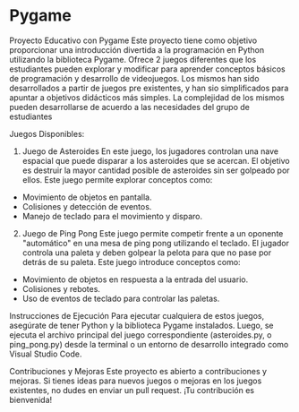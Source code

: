 # Pygame

Proyecto Educativo con Pygame
Este proyecto tiene como objetivo proporcionar una introducción divertida a la programación en Python utilizando la biblioteca Pygame. Ofrece 2 juegos diferentes que los estudiantes pueden explorar y modificar para aprender conceptos básicos de programación y desarrollo de videojuegos. Los mismos han sido desarrollados a partir de juegos pre existentes, y han sio simplificados para apuntar a objetivos didácticos más simples. La complejidad de los mismos pueden desarrollarse de acuerdo a las necesidades del grupo de estudiantes

Juegos Disponibles:
1. Juego de Asteroides
En este juego, los jugadores controlan una nave espacial que puede disparar a los asteroides que se acercan. El objetivo es destruir la mayor cantidad posible de asteroides sin ser golpeado por ellos. Este juego permite explorar conceptos como:
- Movimiento de objetos en pantalla.
- Colisiones y detección de eventos.
- Manejo de teclado para el movimiento y disparo.

2. Juego de Ping Pong
Este juego permite competir  frente a un oponente "automático" en una mesa de ping pong utilizando el teclado. El jugador controla una paleta y deben golpear la pelota para que no pase por detrás de su paleta. Este juego introduce conceptos como:
- Movimiento de objetos en respuesta a la entrada del usuario.
- Colisiones y rebotes.
- Uso de eventos de teclado para controlar las paletas.

Instrucciones de Ejecución
Para ejecutar cualquiera de estos juegos, asegúrate de tener Python y la biblioteca Pygame instalados. Luego, se ejecuta el archivo principal del juego correspondiente (asteroides.py, o ping_pong.py) desde la terminal o un entorno de desarrollo integrado como Visual Studio Code.

Contribuciones y Mejoras
Este proyecto es abierto a contribuciones y mejoras. Si tienes ideas para nuevos juegos o mejoras en los juegos existentes, no dudes en enviar un pull request. ¡Tu contribución es bienvenida!

